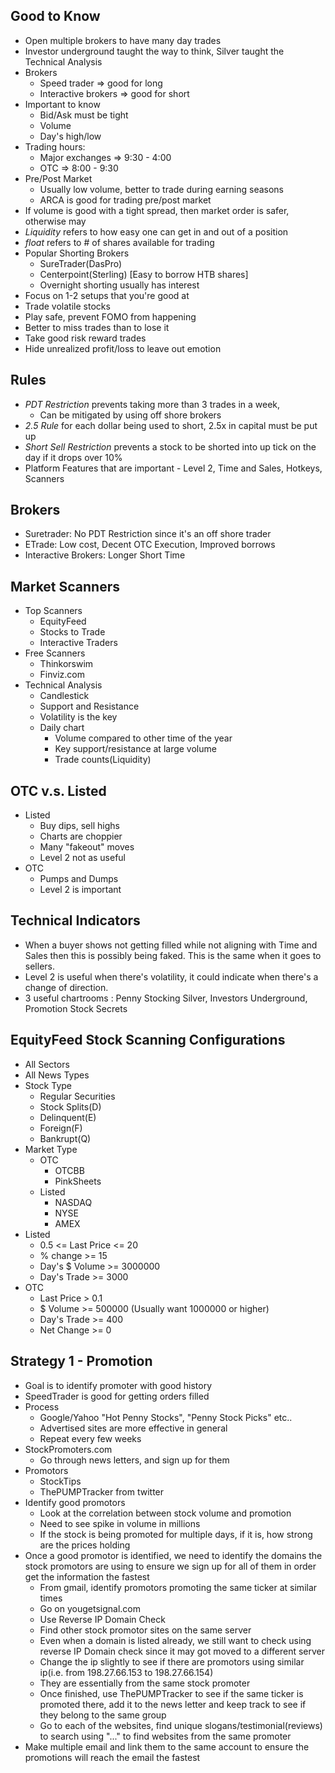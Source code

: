 ## Good to Know

* Open multiple brokers to have many day trades
* Investor underground taught the way to think, Silver taught the Technical Analysis
* Brokers
	* Speed trader => good for long
	* Interactive brokers => good for short
* Important to know
	* Bid/Ask must be tight
	* Volume
	* Day's high/low
* Trading hours:
	* Major exchanges => 9:30 - 4:00
	* OTC => 8:00 - 9:30
* Pre/Post Market
	* Usually low volume, better to trade during earning seasons
	* ARCA is good for trading pre/post market
* If volume is good with a tight spread, then market order is safer, otherwise may 
* *Liquidity* refers to how easy one can get in and out of a position
* *float* refers to # of shares available for trading
* Popular Shorting Brokers
	* SureTrader(DasPro)
	* Centerpoint(Sterling) [Easy to borrow HTB shares]
	* Overnight shorting usually has interest
* Focus on 1-2 setups that you're good at
* Trade volatile stocks
* Play safe, prevent FOMO from happening
* Better to miss trades than to lose it
* Take good risk reward trades
* Hide unrealized profit/loss to leave out emotion

## Rules

* *PDT Restriction* prevents taking more than 3 trades in a week,
	*  Can be mitigated by using off shore brokers
* *2.5 Rule* for each dollar being used to short, 2.5x in capital must be put up
* *Short Sell Restriction* prevents a stock to be shorted into up tick  on the day if it drops over 10%
* Platform Features that are important - Level 2, Time and Sales, Hotkeys, Scanners

## Brokers

* Suretrader: No PDT Restriction since it's an off shore trader
* ETrade: Low cost, Decent OTC Execution, Improved borrows
* Interactive Brokers: Longer Short Time

## Market Scanners

* Top Scanners
	* EquityFeed
	* Stocks to Trade
	* Interactive Traders
* Free Scanners
	* Thinkorswim
	* Finviz.com
* Technical Analysis
	* Candlestick
	* Support and Resistance
	* Volatility is the key
	* Daily chart
		* Volume compared to other time of the year
		* Key support/resistance at large volume
		* Trade counts(Liquidity)

## OTC v.s. Listed

* Listed
	* Buy dips, sell highs
	* Charts are choppier
	* Many "fakeout" moves
	* Level 2 not as useful
* OTC
	*	Pumps and Dumps
	*	Level 2 is important

## Technical Indicators

* When a buyer shows not getting filled while not aligning with Time and Sales then this is possibly being faked. This is the same when it goes to sellers.
* Level 2 is useful when there's volatility, it could indicate when there's a change of direction.
* 3 useful chartrooms : Penny Stocking Silver, Investors Underground, Promotion Stock Secrets

## EquityFeed Stock Scanning Configurations

* All Sectors
* All News Types
* Stock Type
	* Regular Securities
	* Stock Splits(D)
	* Delinquent(E)
	* Foreign(F)
	* Bankrupt(Q)
* Market Type
	* OTC
		* OTCBB
		* PinkSheets
	* Listed
		* NASDAQ
		* NYSE
		* AMEX
* Listed
	* 0.5 <= Last Price <= 20
	* % change >= 15
	* Day's $ Volume >= 3000000
	* Day's Trade >= 3000
* OTC
	* Last Price > 0.1
	* $ Volume >= 500000 (Usually want 1000000 or higher)
	* Day's Trade >= 400
	* Net Change >= 0

## Strategy 1 - Promotion

* Goal is to identify promoter with good history
* SpeedTrader is good for getting orders filled
* Process
	* Google/Yahoo "Hot Penny Stocks", "Penny Stock Picks" etc..
	* Advertised sites are more effective in general
	* Repeat every few weeks
* StockPromoters.com
	* Go through news letters, and sign up for them
* Promotors
	* StockTips
	* ThePUMPTracker from twitter
* Identify good promotors
	* Look at the correlation between stock volume and promotion
	* Need to see spike in volume in millions
	* If the stock is being promoted for multiple days, if it is, how strong are the prices holding
* Once a good promotor is identified, we need to identify the domains the stock promotors are using to ensure we sign up for all of them in order get the information the fastest
	* From gmail, identify promotors promoting the same ticker at similar times
	* Go on yougetsignal.com
	* Use Reverse IP Domain Check
	* Find other stock promotor sites on the same server
	* Even when a domain is listed already, we still want to check using reverse IP Domain check since it may got moved to a different server
	* Change the ip slightly to see if there are promotors using similar ip(i.e. from 198.27.66.153 to 198.27.66.154)
	* They are essentially from the same stock promoter
	* Once finished, use ThePUMPTracker to see if the same ticker is promoted there, add it to the news letter and keep track to see if they belong to the same group
	* Go to each of the websites, find unique slogans/testimonial(reviews)  to search using "..." to find websites from the same promoter
* Make multiple email and link them to the same account to ensure the promotions will reach the email the fastest
<!--stackedit_data:
eyJoaXN0b3J5IjpbNzAzMjYyODMxLC00NjI3NzgwNTAsLTE2MD
YyODQxMzksLTE2MjMyODAyMjAsLTg3MTU2NzcwMywtMTMxNjcw
MDkwNiwtMTM1Mjg0NzU0MSwtOTEyNTEzMDYsMTUwMDE1ODQxNi
wtMjA1OTU1NDkzOSwtNDgxOTkwNzI0LC0zMDc0MTc0MTIsLTE5
NjMxNjI1NSwtOTg5ODM1NTAzLC0xNjk5NDYyMTI4LDE0MjAyNT
A1MDMsLTEyMjI0MDM4MjksMTc1NzAzNjc5OSwtMjA4ODc0NjYx
Ml19
-->